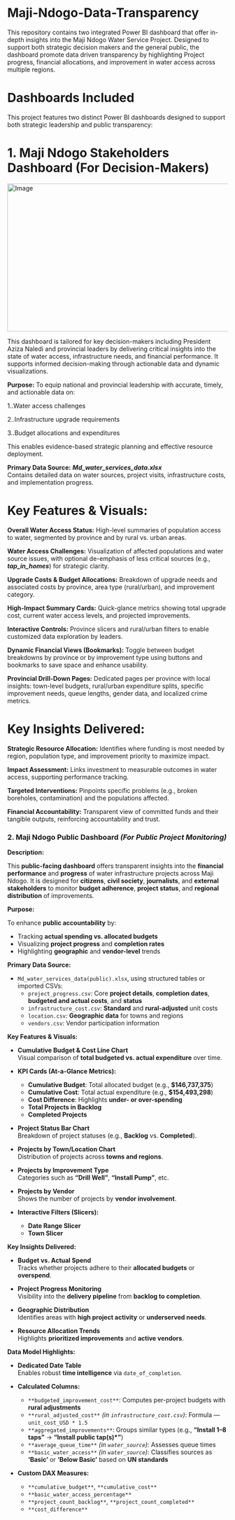 # Maji-Ndogo-Data-Transparency

This repository contains two integrated Power BI dashboard that offer in-depth insights into the Maji Ndogo Water Service Project. Designed to support both strategic decision makers and the general public, the dashboard promote data driven transparency by highlighting Project progress, financial allocations, and improvement in water access across multiple regions.

# Dashboards Included
This project features two distinct Power BI dashboards designed to support both strategic leadership and public transparency:

# 1. Maji Ndogo Stakeholders Dashboard (For Decision-Makers)
<img width="604" height="338" alt="Image" src="https://github.com/user-attachments/assets/392ac5b2-d44e-4194-938e-5fdc304e8dd9" />

This dashboard is tailored for key decision-makers including President Aziza Naledi and provincial leaders by delivering critical insights into the state of water access, infrastructure needs, and financial performance. It supports informed decision-making through actionable data and dynamic visualizations.

**Purpose:**
To equip national and provincial leadership with accurate, timely, and actionable data on:

1..Water access challenges

2..Infrastructure upgrade requirements

3..Budget allocations and expenditures

This enables evidence-based strategic planning and effective resource deployment.

**Primary Data Source:**
**_Md_water_services_data.xlsx_**  
Contains detailed data on water sources, project visits, infrastructure costs, and implementation progress.

# Key Features & Visuals:
**Overall Water Access Status:**
High-level summaries of population access to water, segmented by province and by rural vs. urban areas.

**Water Access Challenges:**
Visualization of affected populations and water source issues, with optional de-emphasis of less critical sources (e.g., **_tap_in_homes_**) for strategic clarity.

**Upgrade Costs & Budget Allocations:**
Breakdown of upgrade needs and associated costs by province, area type (rural/urban), and improvement category.

**High-Impact Summary Cards:**
Quick-glance metrics showing total upgrade cost, current water access levels, and projected improvements.

**Interactive Controls:**
Province slicers and rural/urban filters to enable customized data exploration by leaders.

**Dynamic Financial Views (Bookmarks):**
Toggle between budget breakdowns by province or by improvement type using buttons and bookmarks to save space and enhance usability.

**Provincial Drill-Down Pages:**
Dedicated pages per province with local insights: town-level budgets, rural/urban expenditure splits, specific improvement needs, queue lengths, gender data, and localized crime metrics.

# Key Insights Delivered:
**Strategic Resource Allocation:**
Identifies where funding is most needed by region, population type, and improvement priority to maximize impact.

**Impact Assessment:**
Links investment to measurable outcomes in water access, supporting performance tracking.

**Targeted Interventions:**
Pinpoints specific problems (e.g., broken boreholes, contamination) and the populations affected.

**Financial Accountability:**
Transparent view of committed funds and their tangible outputs, reinforcing accountability and trust.


### 2. **Maji Ndogo Public Dashboard** *(For Public Project Monitoring)*

**Description:**

This **public-facing dashboard** offers transparent insights into the **financial performance** and **progress** of water infrastructure projects across Maji Ndogo. It is designed for **citizens**, **civil society**, **journalists**, and **external stakeholders** to monitor **budget adherence**, **project status**, and **regional distribution** of improvements.

**Purpose:**

To enhance **public accountability** by:
- Tracking **actual spending vs. allocated budgets**  
- Visualizing **project progress** and **completion rates**  
- Highlighting **geographic** and **vendor-level** trends

**Primary Data Source:**
- `Md_water_services_data(public).xlsx`, using structured tables or imported CSVs:
  - `project_progress.csv`: Core **project details**, **completion dates**, **budgeted and actual costs**, and **status**
  - `infrastructure_cost.csv`: **Standard** and **rural-adjusted** unit costs
  - `location.csv`: **Geographic data** for towns and regions
  - `vendors.csv`: Vendor participation information

**Key Features & Visuals:**

- **Cumulative Budget & Cost Line Chart**  
  Visual comparison of **total budgeted vs. actual expenditure** over time.

- **KPI Cards (At-a-Glance Metrics):**
  - **Cumulative Budget**: Total allocated budget (e.g., **$146,737,375**)  
  - **Cumulative Cost**: Total actual expenditure (e.g., **$154,493,298**)  
  - **Cost Difference**: Highlights **under- or over-spending**  
  - **Total Projects in Backlog**  
  - **Completed Projects**

- **Project Status Bar Chart**  
  Breakdown of project statuses (e.g., **Backlog** vs. **Completed**).

- **Projects by Town/Location Chart**  
  Distribution of projects across **towns and regions**.

- **Projects by Improvement Type**  
  Categories such as **“Drill Well”**, **“Install Pump”**, etc.

- **Projects by Vendor**  
  Shows the number of projects by **vendor involvement**.

- **Interactive Filters (Slicers):**
  - **Date Range Slicer**  
  - **Town Slicer**

**Key Insights Delivered:**

- **Budget vs. Actual Spend**  
  Tracks whether projects adhere to their **allocated budgets** or **overspend**.

- **Project Progress Monitoring**  
  Visibility into the **delivery pipeline** from **backlog to completion**.

- **Geographic Distribution**  
  Identifies areas with **high project activity** or **underserved needs**.

- **Resource Allocation Trends**  
  Highlights **prioritized improvements** and **active vendors**.

**Data Model Highlights:**

- **Dedicated Date Table**  
  Enables robust **time intelligence** via `date_of_completion`.

- **Calculated Columns:**
  - `**budgeted_improvement_cost**`: Computes per-project budgets with **rural adjustments**
  - `**rural_adjusted_cost**` *(in `infrastructure_cost.csv`)*: Formula — `unit_cost_USD * 1.5`
  - `**aggregated_improvements**`: Groups similar types (e.g., **“Install 1–8 taps”** → **“Install public tap(s)*”**)
  - `**average_queue_time**` *(in `water_source`)*: Assesses queue times
  - `**basic_water_access**` *(in `water_source`)*: Classifies sources as **‘Basic’** or **‘Below Basic’** based on **UN standards**

- **Custom DAX Measures:**
  - `**cumulative_budget**`, `**cumulative_cost**`  
  - `**basic_water_access_percentage**`  
  - `**project_count_backlog**`, `**project_count_completed**`  
  - `**cost_difference**`

